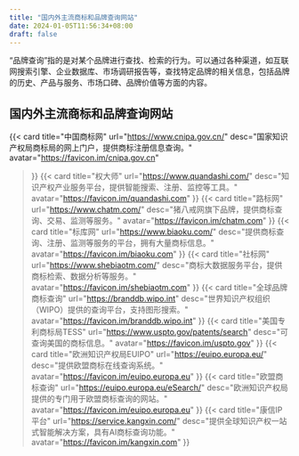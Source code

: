 ```yaml
---
title: "国内外主流商标和品牌查询网站"
date: 2024-01-05T11:56:34+08:00
draft: false
---
```



“品牌查询”指的是对某个品牌进行查找、检索的行为。可以通过各种渠道，如互联网搜索引擎、企业数据库、市场调研报告等，查找特定品牌的相关信息，包括品牌的历史、产品与服务、市场口碑、品牌价值等方面的内容。
## 国内外主流商标和品牌查询网站

<div class="row"> 

{{< card
    title="中国商标网"
    url="https://www.cnipa.gov.cn/"
    desc="国家知识产权局商标局的网上门户，提供商标注册信息查询。"
    avatar="https://favicon.im/cnipa.gov.cn"
>}}
{{< card
    title="权大师"
    url="https://www.quandashi.com/"
    desc="知识产权产业服务平台，提供智能搜索、注册、监控等工具。"
    avatar="https://favicon.im/quandashi.com"
>}}
{{< card
    title="路标网"
    url="https://www.chatm.com/"
    desc="猪八戒网旗下品牌，提供商标查询、交易、监测等服务。"
    avatar="https://favicon.im/chatm.com"
>}}
{{< card
    title="标库网"
    url="https://www.biaoku.com/"
    desc="提供商标查询、注册、监测等服务的平台，拥有大量商标信息。"
    avatar="https://favicon.im/biaoku.com"
>}}
{{< card
    title="社标网"
    url="https://www.shebiaotm.com/"
    desc="商标大数据服务平台，提供商标检索、数据分析等服务。"
    avatar="https://favicon.im/shebiaotm.com"
>}}
{{< card
    title="全球品牌商标查询"
    url="https://branddb.wipo.int"
    desc="世界知识产权组织（WIPO）提供的查询平台，支持图形搜索。"
    avatar="https://favicon.im/branddb.wipo.int"
>}}
{{< card
    title="美国专利商标局TESS"
    url="https://www.uspto.gov/patents/search"
    desc="可查询美国的商标信息。"
    avatar="https://favicon.im/uspto.gov"
>}}
{{< card
    title="欧洲知识产权局EUIPO"
    url="https://euipo.europa.eu/"
    desc="提供欧盟商标在线查询系统。"
    avatar="https://favicon.im/euipo.europa.eu"
>}}
{{< card
    title="欧盟商标查询"
    url="https://euipo.europa.eu/eSearch/"
    desc="欧洲知识产权局提供的专门用于欧盟商标查询的网站。"
    avatar="https://favicon.im/euipo.europa.eu"
>}}
{{< card
    title="康信IP平台"
    url="https://service.kangxin.com/"
    desc="提供全球知识产权一站式智能解决方案，具有AI商标查询功能。"
    avatar="https://favicon.im/kangxin.com"
>}}


</div>
